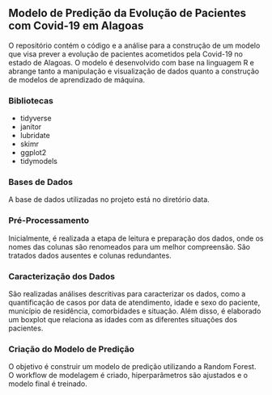 ## Modelo de Predição da Evolução de Pacientes com Covid-19 em Alagoas
O repositório contém o código e a análise para a construção de um modelo que visa prever a evolução de pacientes acometidos pela Covid-19 no estado de Alagoas. O modelo é desenvolvido com base na linguagem R e abrange tanto a manipulação e visualização de dados quanto a construção de modelos de aprendizado de máquina.

### Bibliotecas
- tidyverse
- janitor
- lubridate
- skimr
- ggplot2
- tidymodels


### Bases de Dados
A base de dados utilizadas no projeto está no diretório data. 

### Pré-Processamento
Inicialmente, é realizada a etapa de leitura e preparação dos dados, onde os nomes das colunas são renomeados para um melhor compreensão. São tratados dados ausentes e colunas redundantes.

### Caracterização dos Dados
São realizadas análises descritivas para caracterizar os dados, como a quantificação de casos por data de atendimento, idade e sexo do paciente, município de residência, comorbidades e situação. Além disso, é elaborado um boxplot que relaciona as idades com as diferentes situações dos pacientes.

### Criação do Modelo de Predição
O objetivo é construir um modelo de predição utilizando a Random Forest. O workflow de modelagem é criado, hiperparâmetros são ajustados e o modelo final é treinado.

